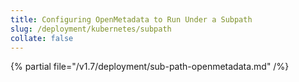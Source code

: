 ```yaml
---
title: Configuring OpenMetadata to Run Under a Subpath
slug: /deployment/kubernetes/subpath
collate: false
---
```


{% partial file="/v1.7/deployment/sub-path-openmetadata.md" /%}
